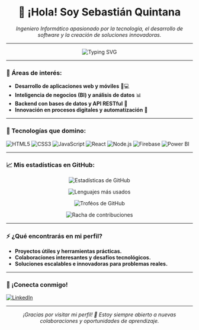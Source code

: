 <h1 align="center">👋 ¡Hola! Soy Sebastián Quintana</h1>

<p align="center">
  <em>Ingeniero Informático apasionado por la tecnología, el desarrollo de software y la creación de soluciones innovadoras.</em>
</p>

---

<p align="center">
  <img src="https://readme-typing-svg.demolab.com?font=Fira+Code&size=24&pause=1000&center=true&vCenter=true&width=600&lines=Desarrollador+Web+y+Móvil;Amante+de+la+Innovación+Tecnológica;Entusiasta+del+Análisis+de+Datos;Colaborador+y+Líder+de+Proyectos" alt="Typing SVG" />
</p>

---

### 🔧 Áreas de interés:
- **Desarrollo de aplicaciones web y móviles** 📱💻
- **Inteligencia de negocios (BI) y análisis de datos** 📊
- **Backend con bases de datos y API RESTful** 🔄
- **Innovación en procesos digitales y automatización** 🤖

---

### 🚀 Tecnologías que domino:
<p>
  <img src="https://img.shields.io/badge/HTML5-%23E34F26.svg?style=for-the-badge&logo=html5&logoColor=white" alt="HTML5"/>
  <img src="https://img.shields.io/badge/CSS3-%231572B6.svg?style=for-the-badge&logo=css3&logoColor=white" alt="CSS3"/>
  <img src="https://img.shields.io/badge/JavaScript-%23F7DF1E.svg?style=for-the-badge&logo=javascript&logoColor=black" alt="JavaScript"/>
  <img src="https://img.shields.io/badge/React-%2361DAFB.svg?style=for-the-badge&logo=react&logoColor=black" alt="React"/>
  <img src="https://img.shields.io/badge/Node.js-%23339933.svg?style=for-the-badge&logo=node.js&logoColor=white" alt="Node.js"/>
  <img src="https://img.shields.io/badge/Firebase-%23FFCA28.svg?style=for-the-badge&logo=firebase&logoColor=black" alt="Firebase"/>
  <img src="https://img.shields.io/badge/PowerBI-%23F2C811.svg?style=for-the-badge&logo=powerbi&logoColor=black" alt="Power BI"/>
</p>

---

### 📈 Mis estadísticas en GitHub:

<p align="center">
  <img src="https://github-readme-stats.vercel.app/api?username=sebaqqq&show_icons=true&theme=radical" alt="Estadísticas de GitHub" />
</p>

<p align="center">
  <img src="https://github-readme-stats.vercel.app/api/top-langs/?username=sebaqqq&layout=compact&theme=radical" alt="Lenguajes más usados" />
</p>

<p align="center">
  <img src="https://github-profile-trophy.vercel.app/?username=sebaqqq&theme=onedark" alt="Troféos de GitHub" />
</p>

<p align="center">
  <img src="https://streak-stats.demolab.com?user=sebaqqq&theme=radical&hide_border=true" alt="Racha de contribuciones" />
</p>


---

### ⚡ ¿Qué encontrarás en mi perfil?
- **Proyectos útiles y herramientas prácticas.**
- **Colaboraciones interesantes y desafíos tecnológicos.**
- **Soluciones escalables e innovadoras para problemas reales.**

---

### 🤝 ¡Conecta conmigo!
<p>
  <a href="https://www.linkedin.com/in/sebastianestebanquintanaguti%C3%A9rrez/" target="_blank">
    <img src="https://img.shields.io/badge/LinkedIn-%230077B5.svg?style=for-the-badge&logo=linkedin&logoColor=white" alt="LinkedIn"/>
  </a>
</p>

---

<p align="center">
  <em>¡Gracias por visitar mi perfil! 🎉 Estoy siempre abierto a nuevas colaboraciones y oportunidades de aprendizaje.</em>
</p>
